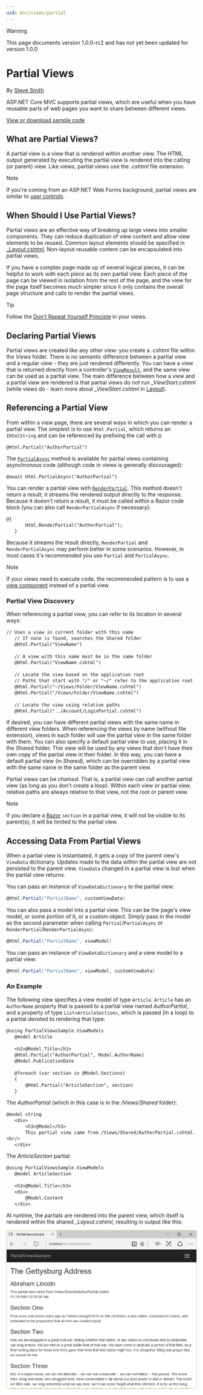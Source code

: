 ```yaml
---
uid: mvc/views/partial
---
```

>[!WARNING]
> This page documents version 1.0.0-rc2 and has not yet been updated for version 1.0.0

# Partial Views

By [Steve Smith](http://ardalis.com)

ASP.NET Core MVC supports partial views, which are useful when you have reusable parts of web pages you want to share between different views.

[View or download sample code](https://github.com/aspnet/Docs/tree/master/aspnet/mvc/views/partial/sample)

## What are Partial Views?

A partial view is a view that is rendered within another view. The HTML output generated by executing the partial view is rendered into the calling (or parent) view. Like views, partial views use the *.cshtml* file extension.

> [!NOTE]
> If you're coming from an ASP.NET Web Forms background, partial views are similar to [user controls](https://msdn.microsoft.com/en-us/library/y6wb1a0e.aspx).

## When Should I Use Partial Views?

Partial views are an effective way of breaking up large views into smaller components. They can reduce duplication of view content and allow view elements to be reused. Common layout elements should be specified in [_Layout.cshtml](layout.md). Non-layout reusable content can be encapsulated into partial views.

If you have a complex page made up of several logical pieces, it can be helpful to work with each piece as its own partial view. Each piece of the page can be viewed in isolation from the rest of the page, and the view for the page itself becomes much simpler since it only contains the overall page structure and calls to render the partial views.

>[!TIP]
> Follow the [Don't Repeat Yourself Principle](http://deviq.com/don-t-repeat-yourself/) in your views.

## Declaring Partial Views

Partial views are created like any other view: you create a *.cshtml* file within the *Views* folder. There is no semantic difference between a partial view and a regular view - they are just rendered differently. You can have a view that is returned directly from a controller's [`ViewResult`](http://docs.asp.net/projects/api/en/latest/autoapi/Microsoft/AspNetCore/Mvc/ViewResult/index.html#Microsoft.AspNetCore.Mvc.ViewResult), and the same view can be used as a partial view. The main difference between how a view and a partial view are rendered is that partial views do not run *_ViewStart.cshtml* (while views do - learn more about *_ViewStart.cshtml* in [Layout](layout.md)).

## Referencing a Partial View

From within a view page, there are several ways in which you can render a partial view. The simplest is to use `Html.Partial`, which returns an `IHtmlString` and can be referenced by prefixing the call with `@`:

<!-- literal_block {"xml:space": "preserve", "source": "mvc/views/partial/sample/src/PartialViewsSample/Views/Home/About.cshtml", "ids": [], "linenos": false, "highlight_args": {"linenostart": 1}} -->

````
@Html.Partial("AuthorPartial")

   ````

The [`PartialAsync`](http://docs.asp.net/projects/api/en/latest/autoapi/Microsoft/AspNetCore/Mvc/Rendering/IHtmlHelper/index.html#Microsoft.AspNetCore.Mvc.Rendering.IHtmlHelper.PartialAsync) method is available for partial views containing asynchronous code (although code in views is generally discouraged):

<!-- literal_block {"xml:space": "preserve", "source": "mvc/views/partial/sample/src/PartialViewsSample/Views/Home/About.cshtml", "ids": [], "linenos": false, "highlight_args": {"linenostart": 1}} -->

````
@await Html.PartialAsync("AuthorPartial")

   ````

You can render a partial view with [`RenderPartial`](http://docs.asp.net/projects/api/en/latest/autoapi/Microsoft/AspNetCore/Mvc/Rendering/HtmlHelperPartialExtensions/index.html#Microsoft.AspNetCore.Mvc.Rendering.HtmlHelperPartialExtensions.RenderPartial). This method doesn't return a result; it streams the rendered output directly to the response. Because it doesn't return a result, it must be called within a Razor code block (you can also call `RenderPartialAsync` if necessary):

<!-- literal_block {"xml:space": "preserve", "source": "mvc/views/partial/sample/src/PartialViewsSample/Views/Home/About.cshtml", "ids": [], "linenos": false, "highlight_args": {"linenostart": 1}} -->

````
@{
       Html.RenderPartial("AuthorPartial");
   }

   ````

Because it streams the result directly, `RenderPartial` and `RenderPartialAsync` may perform better in some scenarios. However, in most cases it's recommended you use `Partial` and `PartialAsync`.

> [!NOTE]
> If your views need to execute code, the recommended pattern is to use a [view component](view-components.md) instead of a partial view.

### Partial View Discovery

When referencing a partial view, you can refer to its location in several ways:

````text
// Uses a view in current folder with this name
   // If none is found, searches the Shared folder
   @Html.Partial("ViewName")

   // A view with this name must be in the same folder
   @Html.Partial("ViewName.cshtml")

   // Locate the view based on the application root
   // Paths that start with "/" or "~/" refer to the application root
   @Html.Partial("~/Views/Folder/ViewName.cshtml")
   @Html.Partial("/Views/Folder/ViewName.cshtml")

   // Locate the view using relative paths
   @Html.Partial("../Account/LoginPartial.cshtml")
   ````

If desired, you can have different partial views with the same name in different view folders. When referencing the views by name (without file extension), views in each folder will use the partial view in the same folder with them. You can also specify a default partial view to use, placing it in the *Shared* folder. This view will be used by any views that don't have their own copy of the partial view in their folder. In this way, you can have a default partial view (in *Shared*), which can be overridden by a partial view with the same name in the same folder as the parent view.

Partial views can be *chained*. That is, a partial view can call another partial view (as long as you don't create a loop). Within each view or partial view, relative paths are always relative to that view, not the root or parent view.

> [!NOTE]
> If you declare a [Razor](razor.md) `section` in a partial view, it will not be visible to its parent(s); it will be limited to the partial view.

## Accessing Data From Partial Views

When a partial view is instantiated, it gets a copy of the parent view's `ViewData` dictionary. Updates made to the data within the partial view are not persisted to the parent view. `ViewData` changed in a partial view is lost when the partial view returns.

You can pass an instance of `ViewDataDictionary` to the partial view:

````csharp
@Html.Partial("PartialName", customViewData)
   ````

You can also pass a model into a partial view. This can be the page's view model, or some portion of it, or a custom object. Simply pass in the model as the second parameter when calling `Partial`/`PartialAsync` or `RenderPartial`/`RenderPartialAsync`:

````csharp
@Html.Partial("PartialName", viewModel)
   ````

You can pass an instance of `ViewDataDictionary` and a view model to a partial view:

````csharp
@Html.Partial("PartialName", viewModel, customViewData)
   ````

### An Example

The following view specifies a view model of type `Article`. `Article` has an `AuthorName` property that is passed to a partial view named *AuthorPartial*, and a property of type `List<ArticleSection>`, which is passed (in a loop) to a partial devoted to rendering that type:

<!-- literal_block {"xml:space": "preserve", "source": "mvc/views/partial/sample/src/PartialViewsSample/Views/Articles/Read.cshtml", "ids": [], "linenos": false, "highlight_args": {"hl_lines": [2, 5, 10], "linenostart": 1}} -->

````
@using PartialViewsSample.ViewModels
   @model Article

   <h2>@Model.Title</h2>
   @Html.Partial("AuthorPartial", Model.AuthorName)
   @Model.PublicationDate

   @foreach (var section in @Model.Sections)
   {
       @Html.Partial("ArticleSection", section)
   }

   ````

The *AuthorPartial* (which in this case is in the */Views/Shared* folder):

<!-- literal_block {"xml:space": "preserve", "source": "mvc/views/partial/sample/src/PartialViewsSample/Views/Shared/AuthorPartial.cshtml", "ids": [], "linenos": false, "highlight_args": {"hl_lines": [1], "linenostart": 1}} -->

````
@model string
   <div>
       <h3>@Model</h3>
       This partial view came from /Views/Shared/AuthorPartial.cshtml.<br/>
   </div>

   ````

The *ArticleSection* partial:

<!-- literal_block {"xml:space": "preserve", "source": "mvc/views/partial/sample/src/PartialViewsSample/Views/Articles/ArticleSection.cshtml", "ids": [], "linenos": false, "highlight_args": {"hl_lines": [2], "linenostart": 1}} -->

````
@using PartialViewsSample.ViewModels
   @model ArticleSection

   <h3>@Model.Title</h3>
   <div>
       @Model.Content
   </div>
   ````

At runtime, the partials are rendered into the parent view, which itself is rendered within the shared *_Layout.cshtml*, resulting in output like this:

![image](partial/_static/output.png)
